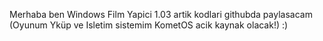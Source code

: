 Merhaba ben Windows Film Yapici 1.03 artik kodlari githubda paylasacam (Oyunum Yküp ve Isletim sistemim KometOS acik kaynak olacak!) :)
